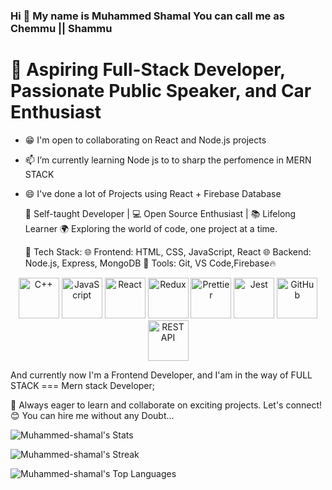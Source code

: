 
### Hi 👋 My name is Muhammed Shamal You can call me as Chemmu || Shammu

<!--
**Muhammed-shamal/Muhammed-Shamal** is a ✨ _special_ ✨ repository because its `README.md` (this file) appears on your GitHub profile. -->
# 🚀 Aspiring Full-Stack Developer, Passionate Public Speaker, and Car Enthusiast

- 😁 I'm open to collaborating on React and Node.js projects
- 📫 I’m currently learning Node js to to sharp the perfomence in MERN STACK
- 😄 I've done a lot of Projects using React + Firebase Database

  🚀 Self-taught Developer | 💻 Open Source Enthusiast | 📚 Lifelong Learner
  🌍 Exploring the world of code, one project at a time.

  🔧 Tech Stack:
  🌐 Frontend: HTML, CSS, JavaScript, React
  🌐 Backend: Node.js, Express, MongoDB
  🚀 Tools: Git, VS Code,Firebase🔥
  

 <div align="center">
  <img src="https://techstack-generator.vercel.app/cpp-icon.svg" alt="C++" width="65" height="65" />
  <img src="https://techstack-generator.vercel.app/js-icon.svg" alt="JavaScript" width="65" height="65" />
  <img src="https://techstack-generator.vercel.app/react-icon.svg" alt="React" width="65" height="65" />
  <img src="https://techstack-generator.vercel.app/redux-icon.svg" alt="Redux" width="65" height="65" />
  <img src="https://techstack-generator.vercel.app/prettier-icon.svg" alt="Prettier" width="65" height="65" />
  <img src="https://techstack-generator.vercel.app/jest-icon.svg" alt="Jest" width="65" height="65" />
  <img src="https://techstack-generator.vercel.app/github-icon.svg" alt="GitHub" width="65" height="65" />
  <img src="https://techstack-generator.vercel.app/restapi-icon.svg" alt="REST API" width="65" height="65" />
</div>



  And currently now I'm a Frontend Developer, and I'am in the way of FULL STACK === Mern stack Developer;

🌱 Always eager to learn and collaborate on exciting projects. Let's connect!
😊 You can hire me without any Doubt...



![Muhammed-shamal's Stats](https://github-readme-stats.vercel.app/api?username=Muhammed-shamal&theme=react&show_icons=true&hide_border=true&count_private=true)


![Muhammed-shamal's Streak](https://github-readme-streak-stats.herokuapp.com/?user=Muhammed-shamal&theme=react&hide_border=true)


![Muhammed-shamal's Top Languages](https://github-readme-stats.vercel.app/api/top-langs/?username=Muhammed-shamal&theme=react&show_icons=true&hide_border=true&layout=compact)
